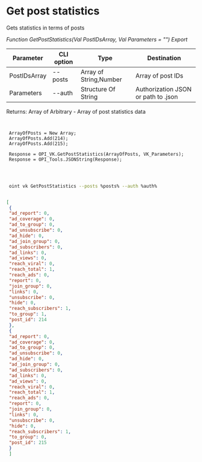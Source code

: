 ﻿---
sidebar_position: 2
---

# Get post statistics
 Gets statistics in terms of posts


*Function GetPostStatistics(Val PostIDsArray, Val Parameters = "") Export*

 | Parameter | CLI option | Type | Destination |
 |-|-|-|-|
 | PostIDsArray | --posts | Array of String,Number | Array of post IDs |
 | Parameters | --auth | Structure Of String | Authorization JSON or path to .json |

 
 Returns: Array of Arbitrary - Array of post statistics data

```bsl title="Code example"
	
 
 ArrayOfPosts = New Array;
 ArrayOfPosts.Add(214);
 ArrayOfPosts.Add(215);
 
 Response = OPI_VK.GetPostStatistics(ArrayOfPosts, VK_Parameters);
 Response = OPI_Tools.JSONString(Response);
 
	
```

```sh title="CLI command example"
 
 oint vk GetPostStatistics --posts %posts% --auth %auth%

```


```json title="Result"

[
 {
 "ad_report": 0,
 "ad_coverage": 0,
 "ad_to_group": 0,
 "ad_unsubscribe": 0,
 "ad_hide": 0,
 "ad_join_group": 0,
 "ad_subscribers": 0,
 "ad_links": 0,
 "ad_views": 0,
 "reach_viral": 0,
 "reach_total": 1,
 "reach_ads": 0,
 "report": 0,
 "join_group": 0,
 "links": 0,
 "unsubscribe": 0,
 "hide": 0,
 "reach_subscribers": 1,
 "to_group": 1,
 "post_id": 214
 },
 {
 "ad_report": 0,
 "ad_coverage": 0,
 "ad_to_group": 0,
 "ad_unsubscribe": 0,
 "ad_hide": 0,
 "ad_join_group": 0,
 "ad_subscribers": 0,
 "ad_links": 0,
 "ad_views": 0,
 "reach_viral": 0,
 "reach_total": 1,
 "reach_ads": 0,
 "report": 0,
 "join_group": 0,
 "links": 0,
 "unsubscribe": 0,
 "hide": 0,
 "reach_subscribers": 1,
 "to_group": 0,
 "post_id": 215
 }
 ]

```
